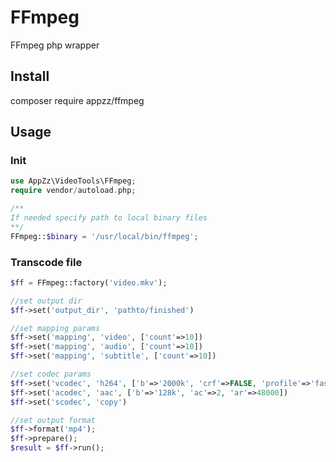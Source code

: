 # FFmpeg
FFmpeg php wrapper

## Install
composer require appzz/ffmpeg

## Usage
### Init
```php
use AppZz\VideoTools\FFmpeg;
require vendor/autoload.php;

/**
If needed specify path to local binary files
**/
FFmpeg::$binary = '/usr/local/bin/ffmpeg';
```
### Transcode file
```php
$ff = FFmpeg::factory('video.mkv');

//set output dir
$ff->set('output_dir', 'pathto/finished')

//set mapping params
$ff->set('mapping', 'video', ['count'=>10])
$ff->set('mapping', 'audio', ['count'=>10])
$ff->set('mapping', 'subtitle', ['count'=>10])

//set codec params
$ff->set('vcodec', 'h264', ['b'=>'2000k', 'crf'=>FALSE, 'profile'=>'fast'])
$ff->set('acodec', 'aac', ['b'=>'128k', 'ac'=>2, 'ar'=>48000])
$ff->set('scodec', 'copy')

//set output format
$ff->format('mp4');
$ff->prepare();
$result = $ff->run();
```
